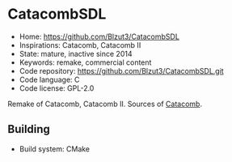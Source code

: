 # CatacombSDL

- Home: https://github.com/Blzut3/CatacombSDL
- Inspirations: Catacomb, Catacomb II
- State: mature, inactive since 2014
- Keywords: remake, commercial content
- Code repository: https://github.com/Blzut3/CatacombSDL.git
- Code language: C
- Code license: GPL-2.0

Remake of Catacomb, Catacomb II.
Sources of [Catacomb](https://github.com/CatacombGames/TheCatacomb).

## Building

- Build system: CMake
